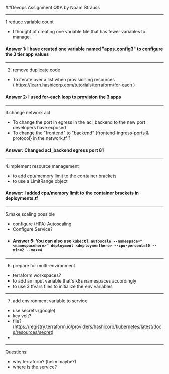 ##Devops Assignment Q&A
by Noam Strauss


----
1.reduce variable count

- I thought of creating one variable file that has fewer variables to manage.
#### Answer 1: I have created one variable named "apps_config3" to configure the 3 tier app values ####

----
2. remove duplicate code
- To iterate over a list when provisioning resources  
 ( https://learn.hashicorp.com/tutorials/terraform/for-each )
#### Answer 2: I used for-each loop to provision the 3 apps ####


----
3.change network acl
- To change the port in egress in the acl_backend to the new port developers have exposed
- To change the "frontend" to "backend" {frontend-ingress-ports & protocol} in the network.tf ?
#### Answer: Changed acl_backend egress port 81 ####


----
4.implement resource management
- to add cpu/memory limit to the container brackets
- to use a LimitRange object
#### Answer: I added cpu/memory limit to the container brackets in deployments.tf ####

----
5.make scaling possible
- configure (HPA) Autoscaling 
- Configure Service?
- #### Answer 5: You can also use `kubectl autoscale --namespace="<namespacehere>" deployment <deploymenthere> --cpu-percent=50 --min=2 --max=4`

----
6. prepare for multi-environment
- terraform workspaces?
- to add an input variable that's k8s namespaces accordingly
- to use 3 tfvars files to initialize the env variables

----
7. add environment variable to service
- use secrets (google)
- key volt?
- file?
(https://registry.terraform.io/providers/hashicorp/kubernetes/latest/docs/resources/secret)
- 
------------------------------------
Questions:
- why terraform? (helm maybe?)
- where is the service?

